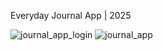 Everyday Journal App | 2025

![journal_app_login](https://github.com/user-attachments/assets/7b6590d6-1596-4e7f-b01b-5194da53511e)
![journal_app](https://github.com/user-attachments/assets/6a6e7dae-3e15-400f-ba4d-5af599d13e7a)
